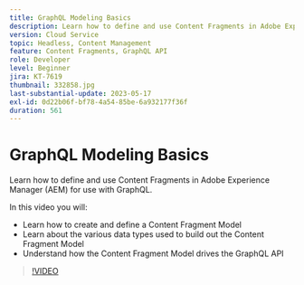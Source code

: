 ```yaml
---
title: GraphQL Modeling Basics
description: Learn how to define and use Content Fragments in Adobe Experience Manager (AEM) for use with GraphQL.
version: Cloud Service
topic: Headless, Content Management
feature: Content Fragments, GraphQL API
role: Developer
level: Beginner
jira: KT-7619
thumbnail: 332858.jpg
last-substantial-update: 2023-05-17
exl-id: 0d22b06f-bf78-4a54-85be-6a932177f36f
duration: 561
---
```

# GraphQL Modeling Basics

Learn how to define and use Content Fragments in Adobe Experience Manager (AEM) for use with GraphQL.

In this video you will:

+ Learn how to create and define a Content Fragment Model
+ Learn about the various data types used to build out the Content Fragment Model
+ Understand how the Content Fragment Model drives the GraphQL API

>[!VIDEO](https://video.tv.adobe.com/v/332858?quality=12&learn=on)

